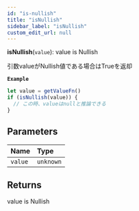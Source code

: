 ```yaml
---
id: "is-nullish"
title: "isNullish"
sidebar_label: "isNullish"
custom_edit_url: null
---
```


**isNullish**(`value`): value is Nullish

引数valueがNullish値である場合はTrueを返却

**`Example`**

```ts
let value = getValueFn()
if (isNullish(value)) {
  // この時、valueはnullと推論できる
}
```

## Parameters

| Name | Type |
| :------ | :------ |
| `value` | `unknown` |

## Returns

value is Nullish
